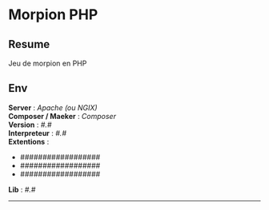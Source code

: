 # Morpion PHP
## Resume
Jeu de morpion en PHP

## Env
**Server** : *Apache (ou NGIX)* \
**Composer / Maeker** : *Composer* \
**Version** : *#.#* \
**Interpreteur** : *#.#* \
**Extentions** : 
- ##################
- ##################
- ##################

**Lib** : *#.#*

---

